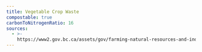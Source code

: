 ```yaml
---
title: Vegetable Crop Waste
compostable: true
carbonToNitrogenRatio: 16
sources:
  - >-
    https://www2.gov.bc.ca/assets/gov/farming-natural-resources-and-industry/agriculture-and-seafood/agricultural-land-and-environment/waste-management/manure-management/composting_guide.pdf
---
```


